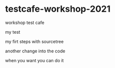 # testcafe-workshop-2021
workshop test cafe

my test

my firt steps with sourcetree

another change into the code 

when you want you can do it
